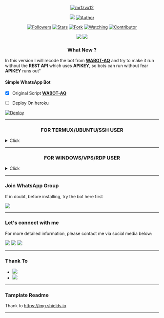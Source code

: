 


<p align="center">
<a href="https://github.com/mrfzvx12"><img title="mrfzvx12" src="https://img.shields.io/badge/github-Mrfzvx12-orange.svg?style=social&logo=github"></a>
</p>
<p align="center">
<img src="https://gpvc.arturio.dev/mrfzvx12" />
<a href="https://github.com/mrfzvx12"><img title="Author" src="https://img.shields.io/badge/Termux Whatsapp Bot-V4-orange?style=for-the-badge&logo=github"></a>
<p/>
<p align="center">
<a href="https://github.com/mrfzvx12/followers"><img title="Followers" src="https://img.shields.io/github/followers/mrfzvx12?label=Followers&style=social"></a>
<a href="https://github.com/mrfzvx12/lexa-v4/stargazers/"><img title="Stars" src="https://img.shields.io/github/stars/mrfzvx12/lexa-v4?&style=social"></a>
<a href="https://github.com/mrfzvx12/lexa-v4/network/members"><img title="Fork" src="https://img.shields.io/github/forks/mrfzvx12/lexa-v4?style=social"></a>
<a href="https://github.com/mrfzvx12/lexa-v4/watchers"><img title="Watching" src="https://img.shields.io/github/watchers/mrfzvx12/lexa-v4?label=Watching&style=social"></a>
<a href="https://github.com/mrfzvx12/lexa-v4/watchers"><img title="Contributor" src="https://img.shields.io/github/contributors/mrfzvx12/lexa-v4?logo=github&style=social"></a>
</p>
<p align="center">
<a href="https://github.com/mrfzvx12/lexa-v4"><img src="https://img.shields.io/github/repo-size/mrfzvx12/lexa-v4?label=Repo%20size&style=plastic"></a>
<a href="https://github.com/mrfzvx12/lexa-v4"><img src="https://img.shields.io/github/search/mrfzvx12/mrfzvx12/whatsapp?label=Search&style=plastic"></a>
</p>

<h3 align="center">What New ?</h3>

In this version I will recode the bot from [**WABOT-AQ**](https://github.com/Nurutomo/wabot-aq) and try to make it run without the **REST API** which uses **APIKEY**, so bots can run without fear **APIKEY** runs out"


#### Simple WhatsApp Bot
- [x] Original Script [**WABOT-AQ**](https://github.com/Nurutomo/wabot-aq)

- [ ] Deploy On heroku

[![Deploy](https://www.herokucdn.com/deploy/button.svg)](https://heroku.com/deploy?template=https://github.com/mrfzvx12/lexa-v4)

***

<h3 align="center">FOR TERMUX/UBUNTU/SSH USER</h3>
<details close="close">
  <summary>Click</summary>

#### FOR TERMUX/UBUNTU/SSH USER

```sh
apt update && apt upgrade
apt install git -y
apt install nodejs -y
apt install ffmpeg -y
apt install imagemagick -y
git clone https://github.com/Nurutomo/wabot-aq
cd wabot-aq
npm install
npm update
```

#### INSTALL ON TERMUX WITH UBUNTU

* INSTALLING UBUNTU

```sh
apt update && apt full-upgrade
apt install wget curl git proot-distro
proot-distro install ubuntu
echo "proot-distro login ubuntu" > $PREFIX/bin/ubuntu
ubuntu
```

* INSTALLING REQUIRED PACKAGES

```sh
ubuntu
apt update && apt full-upgrade
apt install wget curl git ffmpeg imagemagick build-essential libcairo2-dev libpango1.0-dev libjpeg-dev libgif-dev librsvg2-dev dbus-x11 ffmpeg2theora ffmpegfs ffmpegthumbnailer ffmpegthumbnailer-dbg ffmpegthumbs libavcodec-dev libavcodec-extra libavcodec-extra58 libavdevice-dev libavdevice58 libavfilter-dev libavfilter-extra libavfilter-extra7 libavformat-dev libavformat58 libavifile-0.7-bin libavifile-0.7-common libavifile-0.7c2 libavresample-dev libavresample4 libavutil-dev libavutil56 libpostproc-dev libpostproc55 graphicsmagick graphicsmagick-dbg graphicsmagick-imagemagick-compat graphicsmagick-libmagick-dev-compat groff imagemagick-6.q16hdri imagemagick-common libchart-gnuplot-perl libgraphics-magick-perl libgraphicsmagick++-q16-12 libgraphicsmagick++1-dev
```

* INSTALLING NODEJS & WABOT-AQ

```sh
ubuntu
curl -fsSL https://deb.nodesource.com/setup_current.x | sudo -E bash -
apt install -y nodejs gcc g++ make
git clone https://github.com/Nurutomo/wabot-aq
cd wabot-aq
npm install
npm update
```
</details>

***

<h3 align="center">FOR WINDOWS/VPS/RDP USER</h3>
<details close="close">
  <summary>Click</summary>

#### FOR WINDOWS/VPS/RDP USER

* Download And Install Git [`Click Here`](https://git-scm.com/downloads)
* Download And Install NodeJS [`Click Here`](https://nodejs.org/en/download)
* Download And Install FFmpeg [`Click Here`](https://ffmpeg.org/download.html) (**Don't Forget Add FFmpeg to PATH enviroment variables**)
* Download And Install ImageMagick [`Click Here`](https://imagemagick.org/script/download.php)

```bash
git clone https://github.com/Nurutomo/wabot-aq
cd wabot-aq
npm install
npm update
```

#### Run

```bash
node .
```

***

#### Arguments `node . [--options] [<session name>]`

#### `--self`

> Activate self mode (Ignores other)

#### `--pconly`

> If that chat not from private bot, bot will ignore

#### `--gconly`

> If that chat not from group, bot will ignore

#### `--swonly`

> If that chat not from status, bot will ignore

#### `--prefix <prefixes>`

> * `prefixes` are seperated by each character
Set prefix

#### `--server`

> Used for [heroku](https://heroku.com/) or scan through website

#### `--db <json-server-url>`

> Use external db instead of local db
Example Server

`https://json-server.nurutomo.repl.co/`
Code: `https://repl.it/@Nurutomo/json-server`

`node . --db 'https://json-server.nurutomo.repl.co/'`

> The server should have like this specification

#### GET

```http
GET /
Accept: application/json
```

#### POST

```http
POST /
Content-Type: application/json

{
 data: {}
}
```

#### `--big-qr`

> If small qr unicode doesn't support

#### `--restrict`

> Enables restricted plugins (which can lead your number to be **banned** if used too often)

> * Group Administration `add, kick`

#### `--img`

> Enable image inspector through terminal

#### `--autoread`

> If enabled, all incoming messages will be marked as read

#### `--nyimak`

> No bot, just print received messages and add users to database

#### `--test`

> **Development** Testing Mode

#### `--trace`

```js
conn.logger.level = 'trace'
```

#### `--debug`

```js
conn.logger.level = 'debug'
```

</details>

***

### Join WhatsApp Group
If in doubt, before installing, try the bot here first
<p>
<a href="https://chat.whatsapp.com/LH3NMQUCwaVAumBt0WMyAg" target="blank"><img src="https://img.shields.io/badge/Im Lexa-30302f?style=flat&logo=whatsapp" /></a>
</p>

***

### Let's connect with me
For more detailed information, please contact me via social media below:

<p>
<a href="http://wa.me/6282223014661" target="blank"><img src="https://img.shields.io/badge/Whatsapp-30302f?style=flat&logo=whatsapp" /></a>
<a href="http://www.instagram.com/mrf.zvx/" target="blank"><img src="https://img.shields.io/badge/Instagram-30302f?style=flat&logo=instagram" /></a>
<a href="https://www.facebook.com/profile.php?id=100028409167054" target="blank"><img src="https://img.shields.io/badge/Facebook-30302f?style=flat&logo=facebook" /></a>
</p>

***

### Thank To
* <a href="https://github.com/adiwajshing/Baileys"><img src="https://img.shields.io/github/followers/adiwajshing?color=orange&label=Adiwajshing&logo=github&logoColor=orange&style=plastic"></a>
* <a href="https://github.com/Nurutomo/wabot-aq"><img src="https://img.shields.io/github/followers/nurutomo?color=orange&label=Nurutomo&logo=github&logoColor=orange&style=plastic"></a>

***

### Tamplate Readme
Thank to
https://img.shields.io

***